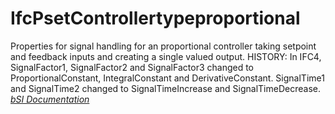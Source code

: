 IfcPsetControllertypeproportional
=================================
Properties for signal handling for an proportional controller taking setpoint
and feedback inputs and creating a single valued output. HISTORY: In IFC4,
SignalFactor1, SignalFactor2 and SignalFactor3 changed to
ProportionalConstant, IntegralConstant and DerivativeConstant. SignalTime1 and
SignalTime2 changed to SignalTimeIncrease and SignalTimeDecrease.  
[ _bSI
Documentation_](https://standards.buildingsmart.org/IFC/DEV/IFC4_2/FINAL/HTML/schema/ifcbuildingcontrolsdomain/pset/pset_controllertypeproportional.htm)


